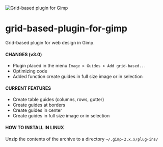 ![Grid-based plugin for Gimp](https://drive.google.com/uc?id=0B9XXnF3rNTBkZ3lvWGRuOFFTZUk)

# grid-based-plugin-for-gimp
Grid-based plugin for web design in Gimp.

#### CHANGES (v3.0)
- Plugin placed in the menu `Image > Guides > Add grid-based...`
- Optimizing code
- Added function create guides in full size image or in selection

#### CURRENT FEATURES
- Create table guides (columns, rows, gutter)
- Create guides at borders
- Create guides in center
- Create guides in full size image or in selection

#### HOW TO INSTALL IN LINUX
Unzip the contents of the archive to a directory `~/.gimp-2.x.x/plug-ins/`
